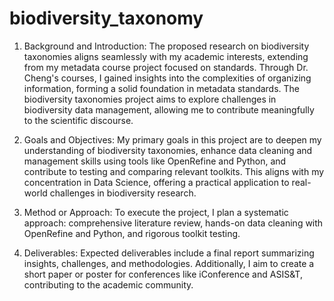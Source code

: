 # biodiversity_taxonomy


1. Background and Introduction:
The proposed research on biodiversity taxonomies aligns seamlessly with my academic interests, extending from my metadata course project focused on standards. Through Dr. Cheng's courses, I gained insights into the complexities of organizing information, forming a solid foundation in metadata standards.
The biodiversity taxonomies project aims to explore challenges in biodiversity data management, allowing me to contribute meaningfully to the scientific discourse.

2. Goals and Objectives:
My primary goals in this project are to deepen my understanding of biodiversity taxonomies, enhance data cleaning and management skills using tools like OpenRefine and Python, and contribute to testing and comparing relevant toolkits. This aligns with my concentration in Data Science, offering a practical application to real-world challenges in biodiversity research.


3. Method or Approach:
To execute the project, I plan a systematic approach: comprehensive literature review, hands-on data cleaning with OpenRefine and Python, and rigorous toolkit testing.

4. Deliverables:
Expected deliverables include a final report summarizing insights, challenges, and methodologies. Additionally, I aim to create a short paper or poster for conferences like iConference and ASIS&T, contributing to the academic community.
